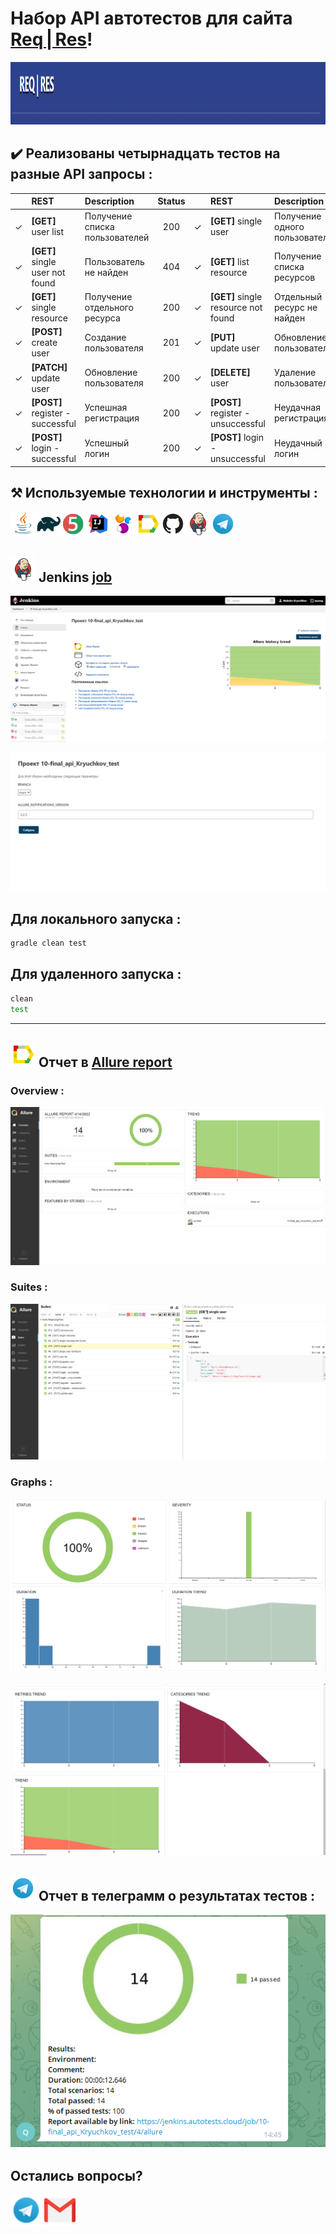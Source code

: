 # Набор API автотестов для сайта <a target="_blank" href="https://reqres.in/">**Req | Res**</a>! 
<img src="img/screenshots/ReqRes.png" width="2000" height="100"  alt="Steam"/>


## ✔️ Реализованы четырнадцать тестов на разные API запросы :

|| REST                 | Description         | Status |    | REST                 | Description          |Status |
| :--| :------------------- | :-------------------| :---:  | :--| :------------------- | :------------------- | :---:
|✓| **[GET]** user list  | Получение списка пользователей  |200|✓| **[GET]** single user | Получение одного пользователя |200|
|✓| **[GET]** single user not found   | Пользователь не найден |404|✓| **[GET]** list resource | Получение списка ресурсов |200|
|✓| **[GET]** single resource    | Получение отдельного ресурса |200|✓| **[GET]** single resource not found | Отдельный ресурс не найден |404|
|✓| **[POST]** create user   | Создание пользователя |201|✓| **[PUT]** update user | Обновление пользователя |200|
|✓ |**[PATCH]** update user   | Обновление пользователя |200|✓| **[DELETE]** user | Удаление пользователя |204|
|✓ |**[POST]** register - successful   | Успешная регистрация |200|✓ |**[POST]** register - unsuccessful  | Неудачная регистрация |400|
| ✓|**[POST]** login - successful   | Успешный логин |200|✓| **[POST]** login - unsuccessful | Неудачный логин |400|








##  ⚒️  Используемые технологии и инструменты :


![Java](img/icons/Java.png)![Gradle](img/icons/Gradle.png)![JUnit5](img/icons/JUnit5.png)![Intelij_IDEA](img/icons/Intelij_IDEA.png)![Selenide](img/icons/Selenide.png)![Allure Report](img/icons/Allure_Report.png)![Github](img/icons/Github.png)![Jenkins](img/icons/Jenkins.png)![Telegram](img/icons/Telegram.png)


## <img src="img/icons/Jenkins.png" width="40" height="40"  alt="Jenkins"/></a> Jenkins <a target="_blank" href="https://jenkins.autotests.cloud/job/10-final_api_Kryuchkov_test/"> job </a>

![Jenkins](img/screenshots/jenkins_main.png)

![Jenkins](img/screenshots/jenkins_cfgs.png)



## Для локального запуска :
```bash
gradle clean test
```

## Для удаленного запуска :
```bash
clean
test
```
___
## <img src="img/icons/Allure_Report.png" width="40" height="40"  alt="Allure"/></a> Отчет в <a target="_blank" href="https://jenkins.autotests.cloud/job/10-final_api_Kryuchkov_test/4/allure/">Allure report</a>

### Overview :
![allureMain](img/screenshots/allure_overview.png)

### Suites : 
![allureStats](img/screenshots/allure_suites.png)


### Graphs :
![allureGraphs](img/screenshots/allure_graphs.png)                                                   

![allureGraphs2](img/screenshots/allure_graphs_2.png)



## <img src="img/icons/Telegram.png" width="40" height="40"  alt="Telegram"/></a> Отчет в телеграмм о результатах тестов :

![Telegram](img/screenshots/telegram_bot.png)


## Остались вопросы? 
<a href="https://t.me/raboznik">
<img src="img/icons/Telegram.png" width="50" height="50"  alt="Telegram"/></a> 

<a href="mailto:raboznik@gmail.com">
<img src="img/icons/gmail.png" width="50" height="50"  alt="Gmail"/></a>  



